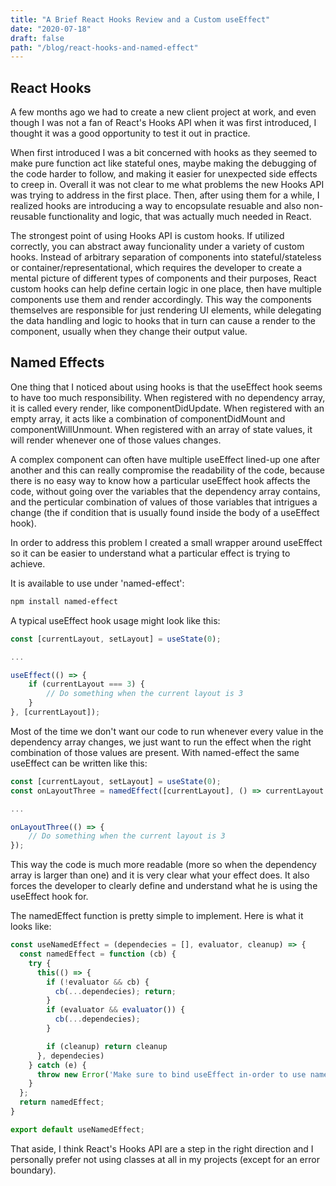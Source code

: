 ```yaml
---
title: "A Brief React Hooks Review and a Custom useEffect"
date: "2020-07-18"
draft: false
path: "/blog/react-hooks-and-named-effect"
---
```


## React Hooks

A few months ago we had to create a new client project at work, and even though I was not a fan of React's Hooks API when it was first introduced, I thought it was a good opportunity to test it out in practice.

When first introduced I was a bit concerned with hooks as they seemed to make pure function act like stateful ones, maybe making the debugging of the code harder to follow, and making it easier for unexpected side effects to creep in. Overall it was not clear to me what problems the new Hooks API was trying to address in the first place.
Then, after using them for a while, I realized hooks are introducing a way to encopsulate resuable and also non-reusable functionality and logic, that was actually much needed in React.

The strongest point of using Hooks API is custom hooks. If utilized correctly, you can abstract away funcionality under a variety of custom hooks.
Instead of arbitrary separation of components into stateful/stateless or container/representational, which requires the developer to create a mental picture of different types of components and their purposes, React custom hooks can help define certain logic in one place, then have multiple components use them and render accordingly. This way the components themselves are responsible for just rendering UI elements, while delegating the data handling and logic to hooks that in turn can cause a render to the component, usually when they change their output value.

## Named Effects

One thing that I noticed about using hooks is that the useEffect hook seems to have too much responsibility. When registered with no dependency array, it is called every render, like componentDidUpdate. When registered with an empty array, it acts like a combination of componentDidMount and componentWillUnmount. When registered with an array of state values, it will render whenever one of those values changes.
 
A complex component can often have multiple useEffect lined-up one after another and this can really compromise the readability of the code, because there is no easy way to know how a particular useEffect hook affects the code, without going over the variables that the dependency array contains, and the perticular combination of values of those variables that intrigues a change (the if condition that is usually found inside the body of a useEffect hook).

In order to address this problem I created a small wrapper around useEffect so it can be easier to understand what a particular effect is trying to achieve.

It is available to use under 'named-effect':

```bash
npm install named-effect
```

A typical useEffect hook usage might look like this:
```js
const [currentLayout, setLayout] = useState(0);

...

useEffect(() => {
    if (currentLayout === 3) {
        // Do something when the current layout is 3
    }
}, [currentLayout]);
```

Most of the time we don't want our code to run whenever every value in the dependency array changes, we just want to run the effect when the right combination of those values are present. With named-effect the same useEffect can be written like this:

```js
const [currentLayout, setLayout] = useState(0);
const onLayoutThree = namedEffect([currentLayout], () => currentLayout === 3).bind(useEffect);

...

onLayoutThree(() => {
    // Do something when the current layout is 3
});
```

This way the code is much more readable (more so when the dependency array is larger than one) and it is very clear what your effect does. It also forces the developer to clearly define and understand what he is using the useEffect hook for.

The namedEffect function is pretty simple to implement. Here is what it looks like:

```js
const useNamedEffect = (dependecies = [], evaluator, cleanup) => {
  const namedEffect = function (cb) {
    try {
      this(() => {
        if (!evaluator && cb) {
          cb(...dependecies); return;
        }
        if (evaluator && evaluator()) {
          cb(...dependecies);
        }

        if (cleanup) return cleanup
      }, dependecies)
    } catch (e) {
      throw new Error('Make sure to bind useEffect in-order to use namedEffect.');
    }
  };
  return namedEffect;
}

export default useNamedEffect;
```

That aside, I think React's Hooks API are a step in the right direction and I personally prefer not using classes at all in my projects (except for an error boundary).
